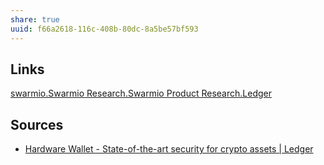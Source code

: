 ```yaml
---
share: true
uuid: f66a2618-116c-408b-80dc-8a5be57bf593
---
```


## Links

[swarmio.Swarmio Research.Swarmio Product Research.Ledger](/undefined)

## Sources

* [Hardware Wallet - State-of-the-art security for crypto assets | Ledger](https://www.ledger.com/)